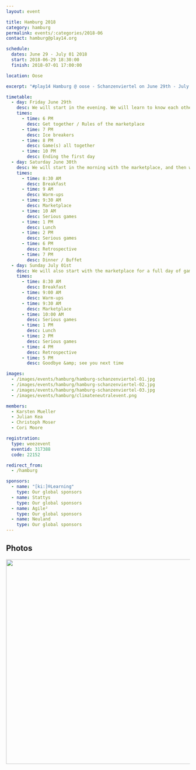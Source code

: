 ```yaml
---
layout: event

title: Hamburg 2018
category: hamburg
permalink: events/:categories/2018-06
contact: hamburg@play14.org

schedule:
  dates: June 29 - July 01 2018
  start: 2018-06-29 18:30:00
  finish: 2018-07-01 17:00:00

location: Oose

excerpt: "#play14 Hamburg @ oose - Schanzenviertel on June 29th - July 1st 2018"

timetable:
  - day: Friday June 29th
    desc: We will start in the evening. We will learn to know each other and share a nice dinner all together. All times are approximated.
    times:
      - time: 6 PM
        desc: Get together / Rules of the marketplace
      - time: 7 PM
        desc: Ice breakers
      - time: 8 PM
        desc: Game(s) all together
      - time: 10 PM
        desc: Ending the first day
  - day: Saturday June 30th
    desc: We will start in the morning with the marketplace, and then we will play games all day long. All times are approximated.
    times:
      - time: 8:30 AM
        desc: Breakfast
      - time: 9 AM
        desc: Warm-ups
      - time: 9:30 AM
        desc: Marketplace
      - time: 10 AM
        desc: Serious games
      - time: 1 PM
        desc: Lunch
      - time: 2 PM
        desc: Serious games
      - time: 6 PM
        desc: Retrospective
      - time: 7 PM
        desc: Dinner / Buffet
  - day: Sunday July 01st
    desc: We will also start with the marketplace for a full day of games. Whoever needs to catch a plane can leave earlier. All times are approximated.
    times:
      - time: 8:30 AM
        desc: Breakfast
      - time: 9:00 AM
        desc: Warm-ups
      - time: 9:30 AM
        desc: Marketplace
      - time: 10:00 AM
        desc: Serious games
      - time: 1 PM
        desc: Lunch
      - time: 2 PM
        desc: Serious games
      - time: 4 PM
        desc: Retrospective
      - time: 5 PM
        desc: Goodbye &amp; see you next time

images:
  - /images/events/hamburg/hamburg-schanzenviertel-01.jpg
  - /images/events/hamburg/hamburg-schanzenviertel-02.jpg
  - /images/events/hamburg/hamburg-schanzenviertel-03.jpg
  - /images/events/hamburg/climateneutralevent.png

members:
  - Karsten Mueller
  - Julian Kea
  - Christoph Moser
  - Cori Moore

registration:
  type: weezevent
  eventid: 317388
  code: 22152

redirect_from:
  - /hamburg

sponsors:
  - name: "[ki:]®Learning"
    type: Our global sponsors
  - name: Stattys
    type: Our global sponsors
  - name: Agile²
    type: Our global sponsors
  - name: Neuland
    type: Our global sponsors
---
```


## Photos

<a href='https://photos.app.goo.gl/3YRsYkFqHLuBSRyMA' target="_blank">
  <img src='https://lh3.googleusercontent.com/Go8tsH2g1rZ4lss6CxDKCrxRz67WQDUFLqfSVDd2TrOqcMmLsghyFpyXqtywMtymRkjiYRwFXI9HNoNaqr5lGkpP6300TMRDCswvlN8uPI8hWh_dJuOvLMvuyhwCjSmeZba8-K5OK1BqlJyK8NJCZOCKQBccTDbng89VeUPxifH_SizhihXCfGN4UFXYrhT4iWDANc363ofneBo49kczJp_ThLGmK8N4n3uMtDyMybrZTsr99YYBnurKQoLLrvsNZm92-7OgAoTKN4_GUoG_2c7BnJqiEgjtV08SrB3-FPcgn42qJnyVPnb4B3HrLPE2Vlpn105LiREFfXfJMs_jzN1dDCISDgTbmw-h5nHGwy-uLagzRd5G8ZMSjMjznzV1lOuOd9DHfi7zAAAbgr41iok2pqDQdX6nuK9FeK9hdS6N44tZ4Pqvcx2n3WwIUir9MT6iTznFqwkKaA9LyXiqZkvF__Ir_01b8Yd9EJa_DDojINnhAlFnn-hQeE2okNtKqlLdfQSnSwpRtAzA9whH0pIs6MPwyrSjFSstZFj9WUMdeI3xtDOGeWjeV_RFVFDWaDqibmZLp6gITeduSyM6p4iBgcqyM7j42H-tbNQxZyrjHpcDd7-sMVVsqbgwlrKeXWVJXiA3NCW1b9dpjIn5eeLEysu4BtJsk9Bd7wmHiUL5zeEJ0VAq2SW_=w2500-h1875-no' width="560" />
</a>
